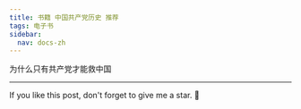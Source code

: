 ```yaml
---
title: 书籍 中国共产党历史 推荐
tags: 电子书
sidebar:
  nav: docs-zh
---
```


为什么只有共产党才能救中国


<!--more-->

---

If you like this post, don't forget to give me a star. :star2:

